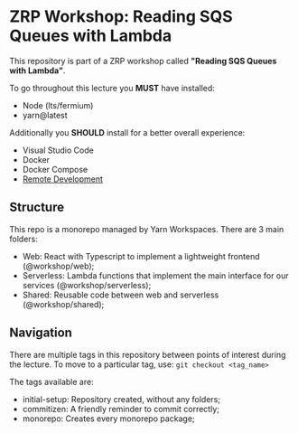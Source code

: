 # ZRP Workshop: Reading SQS Queues with Lambda

This repository is part of a ZRP workshop called __"Reading SQS Queues with Lambda"__.

To go throughout this lecture you __MUST__ have installed:

* Node (lts/fermium)
* yarn@latest

Additionally you __SHOULD__ install for a better overall experience:

* Visual Studio Code
* Docker
* Docker Compose
* [Remote Development](https://marketplace.visualstudio.com/items?itemName=ms-vscode-remote.vscode-remote-extensionpack)

## Structure

This repo is a monorepo managed by Yarn Workspaces. There are 3 main folders:

* Web: React with Typescript to implement a lightweight frontend (@workshop/web);
* Serverless: Lambda functions that implement the main interface for our services (@workshop/serverless);
* Shared: Reusable code between web and serverless (@workshop/shared);

## Navigation

There are multiple tags in this repository between points of interest during the lecture.
To move to a particular tag, use: `git checkout <tag_name>`

The tags available are:

* initial-setup: Repository created, without any folders;
* commitizen: A friendly reminder to commit correctly;
* monorepo: Creates every monorepo package;
